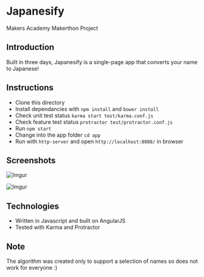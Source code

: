 Japanesify
==========

Makers Academy Makerthon Project

Introduction
----
Built in three days, Japanesify is a single-page app that converts your name to Japanese!

Instructions
-------

* Clone this directory
* Install dependancies with ```npm install``` and ```bower install```
* Check unit test status ```karma start test/karma.conf.js```
* Check feature test status ```protractor test/protractor.conf.js```
* Run ```npm start```
* Change into the app folder ```cd app```
* Run with ```http-server``` and open ```http://localhost:8080/``` in browser

Screenshots
-----------

![Imgur](http://i.imgur.com/csIagyU.png)

![Imgur](http://i.imgur.com/eirQwh4.png)

Technologies
-------
* Written in Javascript and built on AngularJS
* Tested with Karma and Protractor

Note
----
The algorithm was created only to support a selection of names so does not work for everyone :)
